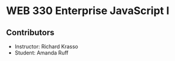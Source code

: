 # WEB 330 Enterprise JavaScript I

## Contributors
- Instructor: Richard Krasso  
- Student: Amanda Ruff
